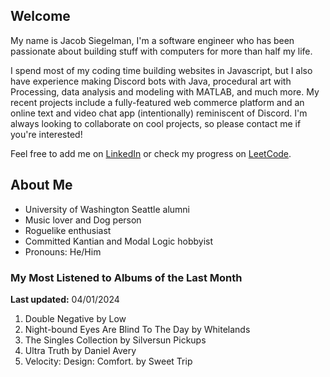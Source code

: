 
## Welcome
My name is Jacob Siegelman, I'm a software engineer who has been passionate about building stuff with computers for more than half my life.

I spend most of my coding time building websites in Javascript, but I also have experience making Discord bots with Java, procedural art with Processing, data analysis and modeling with MATLAB, and much more. My recent projects include a fully-featured web commerce platform and an online text and video chat app (intentionally) reminiscent of Discord. I'm always looking to collaborate on cool projects, so please contact me if you're interested!

Feel free to add me on [LinkedIn](https://www.linkedin.com/in/jacob-siegelman/) or check my progress on [LeetCode](https://leetcode.com/jsiegelman/).

## About Me
- University of Washington Seattle alumni
- Music lover and Dog person
- Roguelike enthusiast
- Committed Kantian and Modal Logic hobbyist
- Pronouns: He/Him

### My Most Listened to Albums of the Last Month
**Last updated:** 04/01/2024 <!-- lfm -->   
1. <!-- lfm -->Double Negative by Low  
2. <!-- lfm -->Night-bound Eyes Are Blind To The Day by Whitelands  
3. <!-- lfm -->The Singles Collection by Silversun Pickups  
4. <!-- lfm -->Ultra Truth by Daniel Avery  
5. <!-- lfm -->Velocity: Design: Comfort. by Sweet Trip  
